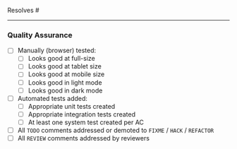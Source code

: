 Resolves #

<!-- Description -->

<!-- OPTIONAL - Should only be needed for large changes encompassing changes to `Core` and/or the component library
<details>
 <summary><b>Detailed breakdown</b></summary>

#### New Features

- **Scope**
  - ...
- **Core**
  - ...

#### Updates

- **Components**
  - ...
- **Scope**
  - ...
- **Miscellaneous**
  - ...

</details>
-->

<!-- OPTIONAL - Delete irrelevant options, deleting the whole block if none left
> [!WARNING]
> **Requires:**
> - Migration
> - Update (Not actually sure what this referred to in the old PR template but will leave in until someone (probably Ben) clarifies)
-->

<!-- OPTIONAL - Provide detail for any out-of-scope required changes, with issue/discussion references if applicable
### Follow-Up Tasks

- ...
-->

<!-- OPTIONAL - Provide applicable screenshots for any new/updated views. Example table provided.
<details>
  <summary><h3>Screenshots</h3></summary>
  <br/>

  | Original | New |
  | :---: | :---: |
  | ![]() | ![]() |

</details>
-->

---

### Quality Assurance
- [ ] Manually (browser) tested:
  - [ ] Looks good at full-size
  - [ ] Looks good at tablet size
  - [ ] Looks good at mobile size <!-- Unless explicitly stated not to be a requirement e.g. for unavoidably complex datatables -->
  - [ ] Looks good in light mode
  - [ ] Looks good in dark mode
- [ ] Automated tests added:
  - [ ] Appropriate unit tests created
  - [ ] Appropriate integration tests created
  - [ ] At least one system test created per AC
- [ ] All `TODO` comments addressed or demoted to `FIXME` / `HACK` / `REFACTOR`
- [ ] All `REVIEW` comments addressed by reviewers
